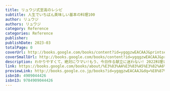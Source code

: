 ```yaml
---
title: リュウジ式至高のレシピ
subtitle: 人生でいちばん美味しい基本の料理100
author: リュウジ
authors: リュウジ
category: Reference
categories: Reference
publisher: 
publishDate: 2023-03
totalPage: 0
coverUrl: http://books.google.com/books/content?id=ygqgzwEACAAJ&printsec=frontcover&img=1&zoom=1&source=gbs_api
coverSmallUrl: http://books.google.com/books/content?id=ygqgzwEACAAJ&printsec=frontcover&img=1&zoom=5&source=gbs_api
description: わかりやすくて、絶対にウマい!もう、今日作る献立に迷わない! 2022料理レシピ本大賞 in Japan 大賞受賞作、待望の第2弾! 昨年、日本でいちばん売れた『至高のレシピ』が、もっと実用的に、もっと使えるレシピ本に。 著者は、リュウジ@料理のおにいさん。 ・著書130万部 ・YouTubeチャンネル登録者数350万人、Twitterフォロワー240万人、Instagramフォロワー140万人 「白米の炊き方」から「ピーマンの肉詰め」まで、「毎日使える」レシピがいっぱい。 前作よりも圧倒的に、台所に立つ人に寄り添った「至高の家庭料理」を100こ厳選しました。 【至高のレシピって、どんなレシピ?】 1.いつもの料理が、自分史上最高の味に変わる! →邪道にして至高。ありえない作り方。なのに食べたら「世界で一番ウマいわ」ってなるレシピ。 2.ウマいもの作るために、本当に必要なことしか書いてない。 →怒られるけど、ウマけりゃいい。やらなくていいことは載せてません。 3.つまりこの本は、最強の人生の攻略本なんです。 →1冊目より、より実用的で家庭的な本当に「使える」レシピばかり集めました。もう、今日作る献立に迷いません。 【たとえば、どんな料理が載ってるの?】 ・節約料理の強い味方!レンジでもやしに魔法をかけます「至高のもやし炒め」 ・小さい頃に食べた、あの甘い味を再現する方法がこちら「至高のミートスパ」 ・いいから砂糖をたっぷりと振れ「至高の焼き鮭」 ・まさかのスパイスなしで作れました「至高のスープカレー」 ・1000パック食ってたどりついた至高「至高の納豆ごはん」 ・最小限のつなぎで最高の肉々しさ「至高のピーマン肉詰め」
link: https://books.google.com/books/about/%E3%83%AA%E3%83%A5%E3%82%A6%E3%82%B8%E5%BC%8F%E8%87%B3%E9%AB%98%E3%81%AE%E3%83%AC%E3%82%B7%E3%83%94.html?hl=&id=ygqgzwEACAAJ
previewLink: http://books.google.co.jp/books?id=ygqgzwEACAAJ&dq=%E8%87%B3%E9%AB%98%E3%81%AE%E3%83%AC%E3%82%B7%E3%83%94&hl=&as_pt=BOOKS&cd=18&source=gbs_api
isbn10: 4909044426
isbn13: 9784909044426
---
```

